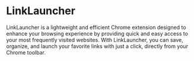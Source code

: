 # LinkLauncher
LinkLauncher is a lightweight and efficient Chrome extension designed to enhance your browsing experience by providing quick and easy access to your most frequently visited websites. With LinkLauncher, you can save, organize, and launch your favorite links with just a click, directly from your Chrome toolbar.
